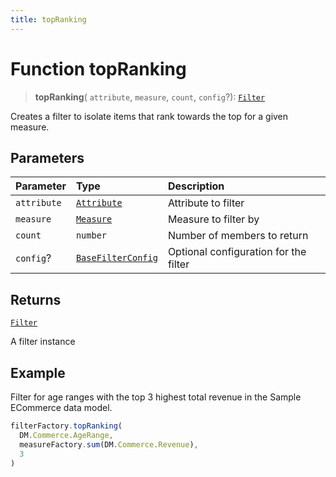 ```yaml
---
title: topRanking
---
```


# Function topRanking

> **topRanking**(
  `attribute`,
  `measure`,
  `count`,
  `config`?): [`Filter`](../../../interfaces/interface.Filter.md)

Creates a filter to isolate items that rank towards the top for a given measure.

## Parameters

| Parameter | Type | Description |
| :------ | :------ | :------ |
| `attribute` | [`Attribute`](../../../interfaces/interface.Attribute.md) | Attribute to filter |
| `measure` | [`Measure`](../../../interfaces/interface.Measure.md) | Measure to filter by |
| `count` | `number` | Number of members to return |
| `config`? | [`BaseFilterConfig`](../../../interfaces/interface.BaseFilterConfig.md) | Optional configuration for the filter |

## Returns

[`Filter`](../../../interfaces/interface.Filter.md)

A filter instance

## Example

Filter for age ranges with the top 3 highest total revenue in the Sample ECommerce data model.
```ts
filterFactory.topRanking(
  DM.Commerce.AgeRange,
  measureFactory.sum(DM.Commerce.Revenue),
  3
)
```
